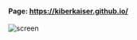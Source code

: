 #### Page: https://kiberkaiser.github.io/
![screen](https://github.com/user-attachments/assets/41719b5a-0b60-47c2-9378-662713e67533)
